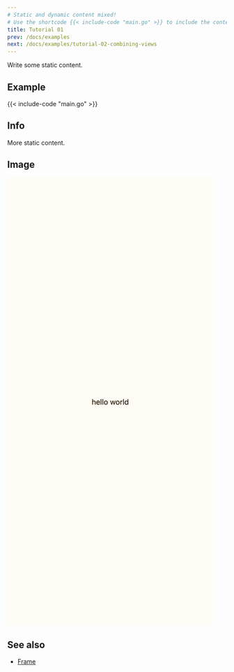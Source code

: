 ```yaml
---
# Static and dynamic content mixed!
# Use the shortcode {{< include-code "main.go" >}} to include the content of the file as a go-code block.
title: Tutorial 01
prev: /docs/examples
next: /docs/examples/tutorial-02-combining-views
---
```


Write some static content.

## Example
{{< include-code "main.go" >}}

## Info
More static content.

## Image
![](screenshot-01.png)

## See also
- [Frame](../../components/layout/frame)

